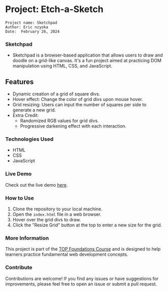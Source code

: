 # Project: Etch-a-Sketch
    Project name: Sketchpad
    Author: Eric nzyoka
    Date:  February 26, 2024

### Sketchpad
- Sketchpad is a browser-based application that allows users to draw and doodle on a grid-like canvas. It's a fun project aimed at practicing DOM manipulation using HTML, CSS, and JavaScript.

## Features

- Dynamic creation of a grid of square divs.
- Hover effect: Change the color of grid divs upon mouse hover.
- Grid resizing: Users can input the number of squares per side to generate a new grid.
- Extra Credit:
  - Randomized RGB values for grid divs.
  - Progressive darkening effect with each interaction.

### Technologies Used

- HTML
- CSS
- JavaScript

### Live Demo

Check out the live demo [here](#).

### How to Use

1. Clone the repository to your local machine.
2. Open the `index.html` file in a web browser.
3. Hover over the grid divs to draw.
4. Click the "Resize Grid" button at the top to enter a new size for the grid.

### More Information

This project is part of the [TOP Foundations Course](https://www.theodinproject.com/paths/foundations/courses/foundations) and is designed to help learners practice fundamental web development concepts.

### Contribute

Contributions are welcome! If you find any issues or have suggestions for improvements, please feel free to open an issue or submit a pull request.

